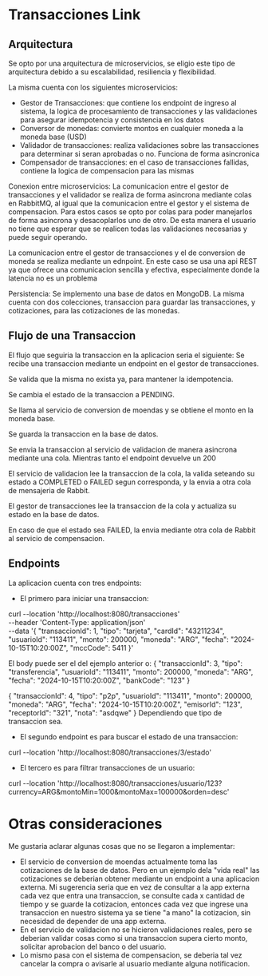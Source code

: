 # Transacciones Link

## Arquitectura

Se opto por una arquitectura de microservicios, se eligio este tipo de arquitectura debido 
a su escalabilidad, resiliencia y flexibilidad.

La misma cuenta con los siguientes microservicios:

- Gestor de Transacciones: que contiene los endpoint de ingreso al sistema, la logica de procesamiento de transacciones y las validaciones para asegurar idempotencia y consistencia en los datos
- Conversor de monedas: convierte montos en cualquier moneda a la moneda base (USD)
- Validador de transacciones: realiza validaciones sobre las transacciones para determinar si seran aprobadas o no. Funciona de forma asincronica
- Compensador de transacciones: en el caso de transacciones fallidas, contiene la logica de compensacion para las mismas

Conexion entre microservicios:
La comunicacion entre el gestor de transacciones y el validador se realiza de forma asincrona
mediante colas en RabbitMQ, al igual que la comunicacion entre el gestor y el sistema de compensacion.
Para estos casos se opto por colas para poder manejarlos de forma asincrona y desacoplarlos uno de otro. 
De esta manera el usuario no tiene que esperar que se realicen todas las validaciones necesarias y puede seguir operando.

La comunicacion entre el gestor de transacciones y el de conversion de moneda se realiza mediante un ednpoint.
En este caso se usa una api REST ya que ofrece una comunicacion sencilla y efectiva, especialmente donde la latencia no es un problema

Persistencia:
Se implemento una base de datos en MongoDB. La misma cuenta con dos colecciones, 
transaccion para guardar las transacciones, y cotizaciones, para las cotizaciones de las monedas.

## Flujo de una Transaccion

El flujo que seguiria la transaccion en la aplicacion seria el siguiente:
Se recibe una transaccion mediante un endpoint en el gestor de transacciones.

Se valida que la misma no exista ya, para mantener la idempotencia.

Se cambia el estado de la transaccion a PENDING.

Se llama al servicio de conversion de moendas y se obtiene el monto en la moneda base.

Se guarda la transaccion en la base de datos.

Se envia la transaccion al servicio de validacion de manera asincrona mediante una cola. Mientras tanto el endpoint devuelve un 200

El servicio de validacion lee la transaccion de la cola, la valida seteando su estado a COMPLETED o FAILED segun corresponda, 
y la envia a otra cola de mensajeria de Rabbit.

El gestor de transacciones lee la transaccion de la cola y actualiza su estado en la base de datos.

En caso de que el estado sea FAILED, la envia mediante otra cola de Rabbit al servicio de compensacion.

## Endpoints

La aplicacion cuenta con tres endpoints:

- El primero para iniciar una transaccion:

curl --location 'http://localhost:8080/transacciones' \
--header 'Content-Type: application/json' \
--data '{
"transaccionId": 1,
"tipo": "tarjeta",
"cardId": "43211234",
"usuarioId": "113411",
"monto": 200000,
"moneda": "ARG",
"fecha": "2024-10-15T10:20:00Z",
"mccCode": 5411
}'

El body puede ser el del ejemplo anterior o:
{
"transaccionId": 3,
"tipo": "transferencia",
"usuarioId": "113411",
"monto": 200000,
"moneda": "ARG",
"fecha": "2024-10-15T10:20:00Z",
"bankCode": "123"
}

{
"transaccionId": 4,
"tipo": "p2p",
"usuarioId": "113411",
"monto": 200000,
"moneda": "ARG",
"fecha": "2024-10-15T10:20:00Z",
"emisorId": "123",
"receptorId": "321",
"nota": "asdqwe"
}
 Dependiendo que tipo de transaccion sea.

- El segundo endpoint es para buscar el estado de una transaccion:
  
curl --location 'http://localhost:8080/transacciones/3/estado'

- El tercero es para filtrar transacciones de un usuario:

curl --location 'http://localhost:8080/transacciones/usuario/123?currency=ARG&montoMin=1000&montoMax=100000&orden=desc'

# Otras consideraciones

Me gustaria aclarar algunas cosas que no se llegaron a implementar:

- El servicio de conversion de moendas actualmente toma las cotizaciones de la base de datos. Pero en un
ejemplo dela "vida real" las cotizaciones se deberian obtener mediante un endpoint a una aplicacion
externa. Mi sugerencia seria que en vez de consultar a la app externa cada vez que entra una transaccion,
se consulte cada x cantidad de tiempo y se guarde la cotizacion, entonces cada vez que ingrese una 
transaccion en nuestro sistema ya se tiene "a mano" la cotizacion, sin necesidad de depender de una app externa.
- En el servicio de validacion no se hicieron validaciones reales, pero se deberian validar cosas como si
una transaccion supera cierto monto, solicitar aprobacion del banco o del usuario.
- Lo mismo pasa con el sistema de compensacion, se deberia tal vez cancelar la compra o avisarle al usuario mediante alguna notificacion.
